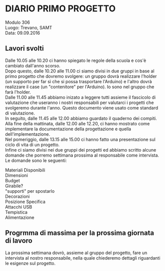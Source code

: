# DIARIO PRIMO PROGETTO

Modulo 306 <br>
Luogo: Trevano, SAMT <br>
Data: 09.09.2016

## Lavori svolti

Dalle 10.05 alle 10.20  ci hanno spiegato le regole della scuola e cos'è cambiato dall'anno scorso. <br>
Dopo questo, dalle 10.20 alle 11.00 ci siamo divisi in due gruppi in base al primo progetto        che dovremo svolgere: un gruppo dovrà realizzare l'holder (un supporto per far sì che si possa trasportare l'Arduino) e l'altro dovrà realizzare il case (un "contenitore" per l'Arduino). Io sono nel gruppo che farà l'holder.<br>
Dalle 11.00 alle 11.45 abbiamo inizato a leggere tutti assieme il fascicolo di valutazione che useranno i  nostri responsabili per valutarci i progetti che svolgeremo durante l'anno. Questo documento viene usato come standard di valutazione. <br>
In seguito, dalle 11.45 alle 12.00 abbiamo guardato il quaderno dei compiti. <br>
Alla fine della mattinata, dalle 12.00 alle 12.20, ci hanno mostrato come implementare la documentazione della progettazione e quella dell'implementazione. <br>
Nel pomeriggio, dalle 13.15 alle 15.00 ci hanno fatto una presentazione sul ciclo di vita di un progetto. <br>
Infine ci siamo divisi nei due gruppi dei progetti ed abbiamo scritto alcune domande che porremo settimana prossima al responsabile come intervista. <br>
Le domande sono le seguenti: <br>

Materiali Disponibili<br>
Dimensioni<br>
Budget<br>
Girabile?<br>
"supporti" per spostarlo<br>
Decorazioni<br>
Posizione Specifica<br>
Attacchi USB<br>
Tempistica<br>
Alimentazione<br>

## Progrmma di massima per la prossima giornata di lavoro

La prossima settimana dovrò, assieme al gruppo del progetto, fare un intervista al nostro responsabile, nella quale chiederemo dettagli riguardanti le esigenze sul progetto.

